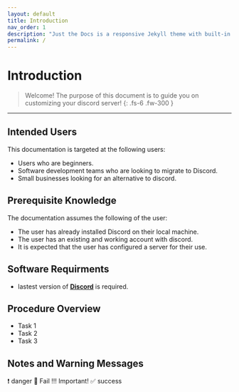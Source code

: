 ```yaml
---
layout: default
title: Introduction
nav_order: 1
description: "Just the Docs is a responsive Jekyll theme with built-in search that is easily customizable and hosted on GitHub Pages."
permalink: /
---
```


# Introduction

> Welcome! The purpose of this document is to guide you on customizing your discord server!
{: .fs-6 .fw-300 }
---

## Intended Users
This documentation is targeted at the following users:
* Users who are beginners.
* Software development teams who are looking to migrate to Discord.
* Small businesses looking for an alternative to discord.


## Prerequisite Knowledge
The documentation assumes the following of the user:
* The user has already installed Discord on their local machine.
* The user has an existing and working account with discord.
* It is expected that the user has configured a server for their use.

## Software Requirments
* lastest version of [**Discord**](https://discord.com/download) is required.

## Procedure Overview
* Task 1
* Task 2
* Task 3

## Notes and Warning Messages

:heavy_exclamation_mark: danger 
:no_entry_sign: Fail
!!! Important!
:white_check_mark: success
